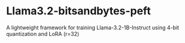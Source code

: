 # Llama3.2-bitsandbytes-peft
A lightweight framework for training Llama-3.2-1B-Instruct using 4-bit quantization and LoRA (r=32)
